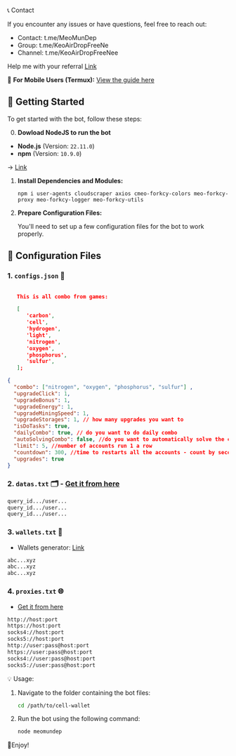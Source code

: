 📞 Contact

If you encounter any issues or have questions, feel free to reach out:

- Contact: t.me/MeoMunDep
- Group: t.me/KeoAirDropFreeNe
- Channel: t.me/KeoAirDropFreeNee

Help me with your referral [Link](https://t.me/celLcoin_bot/app?startapp=6713068747)

📱 **For Mobile Users (Termux):** [View the guide here](https://github.com/MeoMunDep/Guides-for-using-my-script-on-termux)

## 🚀 Getting Started

To get started with the bot, follow these steps:

0. **Dowload NodeJS to run the bot**

- **Node.js** (Version: `22.11.0`)
- **npm** (Version: `10.9.0`)

-> [Link](https://t.me/KeoAirDropFreeNe/257/1462)

1. **Install Dependencies and Modules:**

   ```
   npm i user-agents cloudscraper axios cmeo-forkcy-colors meo-forkcy-proxy meo-forkcy-logger meo-forkcy-utils
   ```

2. **Prepare Configuration Files:**

   You'll need to set up a few configuration files for the bot to work properly.

## 📁 Configuration Files

### 1. `configs.json` 📜

```json

   This is all combo from games:

   [
      'carbon',
      'cell',
      'hydrogen',
      'light',
      'nitrogen',
      'oxygen',
      'phosphorus',
      'sulfur',
   ];

{
  "combo": ["nitrogen", "oxygen", "phosphorus", "sulfur"] ,
  "upgradeClick": 1,
  "upgradeBonus": 1,
  "upgradeEnergy": 1,
  "upgradeMiningSpeed": 1,
  "upgradeStorages": 1, // how many upgrades you want to
  "isDoTasks": true,
  "dailyCombo": true, // do you want to do daily combo
  "autoSolvingCombo": false, //do you want to automatically solve the combo
  "limit": 5, //number of accounts run 1 a row
  "countdown": 300, //time to restarts all the accounts - count by seconds
  "upgrades": true
}
```

### 2. `datas.txt` 🗂️ - [Get it from here](https://t.me/KeoAirDropFreeNee/1586)


```txt
query_id.../user...
query_id.../user...
query_id.../user...
```

### 3. `wallets.txt` 💼
- Wallets generator: [Link](https://github.com/MeoMunDep/Automatic-Ultimate-Create-Wallets-for-Airdrop)

```txt - wallet address
abc...xyz
abc...xyz
abc...xyz
```

### 4. `proxies.txt` 🌐

- [Get it from here](https://www.webshare.io/?referral_code=4l5kb3glsce7)

```txt
http://host:port
https://host:port
socks4://host:port
socks5://host:port
http://user:pass@host:port
https://user:pass@host:port
socks4://user:pass@host:port
socks5://user:pass@host:port
```


💡 Usage:

1. Navigate to the folder containing the bot files:

   ```bash
   cd /path/to/cell-wallet
   ```

2. Run the bot using the following command:
   ```bash
   node meomundep
   ```

🎇Enjoy!
